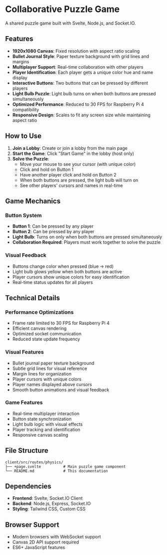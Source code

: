 # Collaborative Puzzle Game

A shared puzzle game built with Svelte, Node.js, and Socket.IO.

## Features

- **1920x1080 Canvas**: Fixed resolution with aspect ratio scaling
- **Bullet Journal Style**: Paper texture background with grid lines and margins
- **Multiplayer Support**: Real-time collaboration with other players
- **Player Identification**: Each player gets a unique color hue and name display
- **Interactive Buttons**: Two buttons that can be pressed by different players
- **Light Bulb Puzzle**: Light bulb turns on when both buttons are pressed simultaneously
- **Optimized Performance**: Reduced to 30 FPS for Raspberry Pi 4 compatibility
- **Responsive Design**: Scales to fit any screen size while maintaining aspect ratio

## How to Use

1. **Join a Lobby**: Create or join a lobby from the main page
2. **Start the Game**: Click "Start Game" in the lobby (host only)
3. **Solve the Puzzle**: 
   - Move your mouse to see your cursor (with unique color)
   - Click and hold on Button 1
   - Have another player click and hold on Button 2
   - When both buttons are pressed, the light bulb will turn on
   - See other players' cursors and names in real-time

## Game Mechanics

### Button System
- **Button 1**: Can be pressed by any player
- **Button 2**: Can be pressed by any player
- **Light Bulb**: Turns on only when both buttons are pressed simultaneously
- **Collaboration Required**: Players must work together to solve the puzzle

### Visual Feedback
- Buttons change color when pressed (blue → red)
- Light bulb glows yellow when both buttons are active
- Player cursors show unique colors for easy identification
- Real-time status updates for all players

## Technical Details

### Performance Optimizations
- Frame rate limited to 30 FPS for Raspberry Pi 4
- Efficient canvas rendering
- Optimized socket communication
- Reduced state update frequency

### Visual Features
- Bullet journal paper texture background
- Subtle grid lines for visual reference
- Margin lines for organization
- Player cursors with unique colors
- Player names displayed above cursors
- Smooth button animations and visual feedback

### Game Features
- Real-time multiplayer interaction
- Button state synchronization
- Light bulb logic with visual effects
- Player tracking and identification
- Responsive canvas scaling

## File Structure

```
client/src/routes/physics/
├── +page.svelte          # Main puzzle game component
└── README.md             # This documentation
```

## Dependencies

- **Frontend**: Svelte, Socket.IO Client
- **Backend**: Node.js, Express, Socket.IO
- **Styling**: Tailwind CSS, Custom CSS

## Browser Support

- Modern browsers with WebSocket support
- Canvas 2D API support required
- ES6+ JavaScript features 